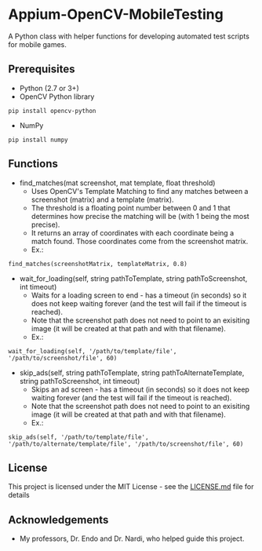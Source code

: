 # Appium-OpenCV-MobileTesting
A Python class with helper functions for developing automated test scripts for mobile games.

## Prerequisites

 * Python (2.7 or 3+)
 * OpenCV Python library

```
pip install opencv-python
```
 * NumPy

```
pip install numpy
```
## Functions

 * find_matches(mat screenshot, mat template, float threshold)
    * Uses OpenCV's Template Matching to find any matches between a screenshot (matrix) and a template (matrix).
    * The threshold is a floating point number between 0 and 1 that determines how precise the matching will be (with 1 being the most precise).
    * It returns an array of coordinates with each coordinate being a match found. Those coordinates come from the screenshot matrix.
    * Ex.:
```
find_matches(screenshotMatrix, templateMatrix, 0.8)
```

 * wait_for_loading(self, string pathToTemplate, string pathToScreenshot, int timeout)
    * Waits for a loading screen to end - has a timeout (in seconds) so it does not keep waiting forever (and the test will fail if the timeout is reached).
    * Note that the screenshot path does not need to point to an exisiting image (it will be created at that path and with that filename).
    * Ex.:
```
wait_for_loading(self, '/path/to/template/file', '/path/to/screenshot/file', 60)
```

  * skip_ads(self, string pathToTemplate, string pathToAlternateTemplate, string pathToScreenshot, int timeout)
    * Skips an ad screen - has a timeout (in seconds) so it does not keep waiting forever (and the test will fail if the timeout is reached).
    * Note that the screenshot path does not need to point to an exisiting image (it will be created at that path and with that filename).
    * Ex.:
```
skip_ads(self, '/path/to/template/file', '/path/to/alternate/template/file', '/path/to/screenshot/file', 60)
```

## License

This project is licensed under the MIT License - see the [LICENSE.md](LICENSE.md) file for details

## Acknowledgements

  * My professors, Dr. Endo and Dr. Nardi, who helped guide this project.